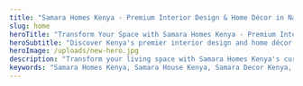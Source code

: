 ```yaml
---
title: "Samara Homes Kenya - Premium Interior Design & Home Décor in Nairobi, Mombasa, Kisumu, Meru"
slug: home
heroTitle: "Transform Your Space with Samara Homes Kenya - Premium Interior Design & Home Décor"
heroSubtitle: "Discover Kenya's premier interior design and home décor collection. From Nairobi to Mombasa, Kisumu to Meru - we bring luxury curtains, stylish tote bags, elegant stools, lunch bags, weaved mats, crochet bags, decorative bags, throw pillows, baskets, wooden stools, bucket hats, canvas bags, curtain rods, and exquisite decor to your home."
heroImage: /uploads/new-hero.jpg
description: "Transform your living space with Samara Homes Kenya's curated collection of premium home décor and interior fittings. Expert design services in Nairobi, Mombasa, Kisumu, Meru. Premium curtains, tote bags, stools & decor accessories."
keywords: "Samara Homes Kenya, Samara House Kenya, Samara Decor Kenya, Samara Meru, interior design Kenya, home décor Kenya, curtains Kenya, tote bags Kenya, stools Kenya, lunch bags Kenya, weaved mats Kenya, crochet bags Kenya, decorative bags Kenya, throw pillows Kenya, baskets Kenya, wooden stools Kenya, bucket hats Kenya, canvas bags Kenya, curtain rods Kenya, Nairobi interior design, Mombasa home décor, Kisumu curtains, Meru furniture, Kenya interior design, premium home décor Kenya"
---
```

